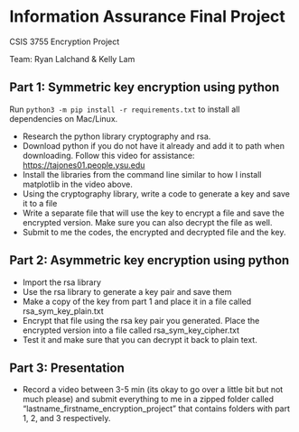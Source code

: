 # Information Assurance Final Project

CSIS 3755 Encryption Project

Team: Ryan Lalchand & Kelly Lam

## Part 1: Symmetric key encryption using python

Run `python3 -m pip install -r requirements.txt` to install all dependencies on Mac/Linux.

- Research the python library cryptography and rsa.
- Download python if you do not have it already and add it to path when downloading. Follow this video for assistance: https://tajones01.people.ysu.edu
- Install the libraries from the command line similar to how I install matplotlib in the video above.
- Using the cryptography library, write a code to generate a key and save it to a file
- Write a separate file that will use the key to encrypt a file and save the encrypted version. Make sure you can also decrypt the file as well.
- Submit to me the codes, the encrypted and decrypted file and the key.

## Part 2: Asymmetric key encryption using python

- Import the rsa library
- Use the rsa library to generate a key pair and save them
- Make a copy of the key from part 1 and place it in a file called rsa_sym_key_plain.txt
- Encrypt that file using the rsa key pair you generated. Place the encrypted version into a file called rsa_sym_key_cipher.txt
- Test it and make sure that you can decrypt it back to plain text.

## Part 3: Presentation

- Record a video between 3-5 min (its okay to go over a little bit but not much please) and submit everything to me in a zipped folder called “lastname_firstname_encryption_project” that contains folders with part 1, 2, and 3 respectively.
